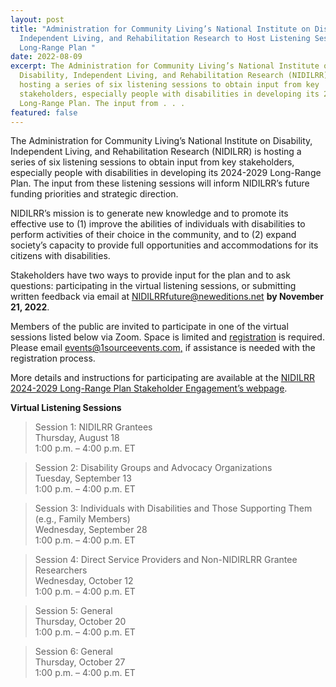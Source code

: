 ```yaml
---
layout: post
title: "Administration for Community Living’s National Institute on Disability,
  Independent Living, and Rehabilitation Research to Host Listening Sessions on
  Long-Range Plan "
date: 2022-08-09
excerpt: The Administration for Community Living’s National Institute on
  Disability, Independent Living, and Rehabilitation Research (NIDILRR) is
  hosting a series of six listening sessions to obtain input from key
  stakeholders, especially people with disabilities in developing its 2024-2029
  Long-Range Plan. The input from . . .
featured: false
---
```

The Administration for Community Living’s National Institute on Disability, Independent Living, and Rehabilitation Research (NIDILRR) is hosting a series of six listening sessions to obtain input from key stakeholders, especially people with disabilities in developing its 2024-2029 Long-Range Plan. The input from these listening sessions will inform NIDILRR’s future funding priorities and strategic direction. 

NIDILRR’s mission is to generate new knowledge and to promote its effective use to (1) improve the abilities of individuals with disabilities to perform activities of their choice in the community, and to (2) expand society’s capacity to provide full opportunities and accommodations for its citizens with disabilities.  

Stakeholders have two ways to provide input for the plan and to ask questions: participating in the virtual listening sessions, or submitting written feedback via email at [NIDILRRfuture@neweditions.net](mailto:NIDILRRfuture@neweditions.net) **by November 21, 2022**.   

Members of the public are invited to participate in one of the virtual sessions listed below via Zoom. Space is limited and [registration](https://us06web.zoom.us/meeting/register/tZUrcO2rqT4rHtee2eJ5qvsWvORXlq9G0Ol-) is required. Please email [events@1sourceevents.com,](mailto:events@1sourceevents.com) if assistance is needed with the registration process. 

More details and instructions for participating are available at the [NIDILRR 2024-2029 Long-Range Plan Stakeholder Engagement’s webpage](https://www.neweditions.net/meeting/nidilrr-2024-2029-long-range-plan).  

**Virtual Listening Sessions** 
> Session 1: NIDILRR Grantees \
> Thursday, August 18 \
> 1:00 p.m. – 4:00 p.m. ET

> Session 2: Disability Groups and Advocacy Organizations \
> Tuesday, September 13 \
> 1:00 p.m. – 4:00 p.m. ET  

> Session 3: Individuals with Disabilities and Those Supporting Them (e.g., Family Members) \
> Wednesday, September 28 \
> 1:00 p.m. – 4:00 p.m. ET  

> Session 4: Direct Service Providers and Non-NIDIRLRR Grantee Researchers \
> Wednesday, October 12 \
> 1:00 p.m. – 4:00 p.m. ET  

> Session 5: General \
> Thursday, October 20 \
> 1:00 p.m. – 4:00 p.m. ET  

> Session 6: General \
> Thursday, October 27 \
> 1:00 p.m. – 4:00 p.m. ET
